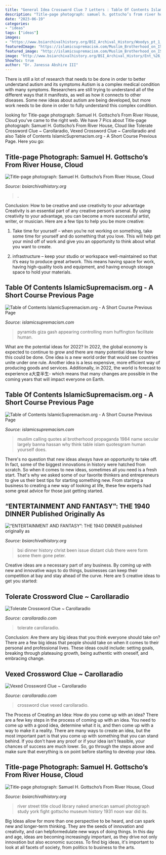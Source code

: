 ```yaml
---
title: "General Idea Crossword Clue 7 Letters : Table Of Contents Islamicsupremacism.org"
description: "Title-page photograph: samuel h. gottscho’s from river house, cloud"
date: "2023-06-19"
categories:
- "ideas"
tags: ["ideas"]
images:
- "https://www.bsiarchivalhistory.org/BSI_Archival_History/Woodys_pt_1_files/droppedImage_10.jpg"
featuredImage: "https://islamicsupremacism.com/Muslim_Brotherhood_on_IS%26J_files/205.jpg"
featured_image: "http://islamicsupremacism.com/Muslim_Brotherhood_on_IS%26J_files/pastedGraphic.png"
image: "http://www.bsiarchivalhistory.org/BSI_Archival_History/Ent_%26_Fan_files/droppedImage_8.jpg"
ShowToc: true
author: "Dr. Janessa Abshire III"
---
```



There is still a lot of research that needs to be done in order to better understand autism and its symptoms
Autism is a complex medical condition with many symptoms. Researchers are still trying to understand all of the different ways that it manifests, as well as how it connects to other diseases. Some new ideas about autism are being developed, but more work needs to be done in order to fully understand this complex condition.

	

		
looking for Title-page photograph: Samuel H. Gottscho’s From River House, Cloud you've came to the right web. We have 7 Pics about Title-page photograph: Samuel H. Gottscho’s From River House, Cloud like Tolerate Crossword Clue ~ Carollaradio, Vexed Crossword Clue ~ Carollaradio and also Table of Contents IslamicSupremacism.org - A Short Course Previous Page. Here you go:
		
    
## Title-page Photograph: Samuel H. Gottscho’s From River House, Cloud

<img loading=lazy src="https://www.bsiarchivalhistory.org/BSI_Archival_History/Woodys_pt_1_files/droppedImage_10.jpg" onerror="this.onerror=null;this.src='https://tse4.mm.bing.net/th?id=OIP.WduZ2pS72jIVhhugMSt8OwHaE5&amp;pid=15.1';" alt="Title-page photograph: Samuel H. Gottscho’s From River House, Cloud">

_Source: bsiarchivalhistory.org_

>. 

	

Conclusion: How to be creative and use creativity to your advantage
Creativity is an essential part of any creative person’s arsenal. By using creativity to your advantage, you can become a more successful artist, writer, or musician. Here are a few tips to help you be more creative:
1. Take time for yourself – when you’re not working on something, take some time for yourself and do something that you love. This will help get your mind off of work and give you an opportunity to think about what you want to create.

2. infrastructure – keep your studio or workspace well-maintained so that it’s easy to produce great artwork. This means having space for work, having high-quality tools and equipment, and having enough storage space to hold your materials.


    
## Table Of Contents IslamicSupremacism.org - A Short Course Previous Page

<img loading=lazy src="https://islamicsupremacism.com/Muslim_Brotherhood_on_IS%26J_files/205.jpg" onerror="this.onerror=null;this.src='https://tse2.mm.bing.net/th?id=OIP.yFhV3scUYfTRktP-UJunGQHaEb&amp;pid=15.1';" alt="Table of Contents IslamicSupremacism.org - A Short Course Previous Page">

_Source: islamicsupremacism.com_

>pyramids giza gash appearing controlling msm huffington facilitate human. 

	

What are the potential ideas for 2022?
In 2022, the global economy is expected to continue to grow and there are many potential ideas for how this could be done. One idea is a new world order that would see countries unite under one rule. Another idea is a less expensive, more efficient way of producing goods and services. Additionally, in 2022, the world is forecast to experience a大变半生- which means that many changes are possible in the coming years that will impact everyone on Earth.

    
## Table Of Contents IslamicSupremacism.org - A Short Course Previous Page

<img loading=lazy src="http://islamicsupremacism.com/Muslim_Brotherhood_on_IS%26J_files/pastedGraphic.png" onerror="this.onerror=null;this.src='https://tse3.mm.bing.net/th?id=OIP.KRpF6EvORgJ-Hemyl41tmQAAAA&amp;pid=15.1';" alt="Table of Contents IslamicSupremacism.org - A Short Course Previous Page">

_Source: islamicsupremacism.com_

>muslim calling quotes al brotherhood propaganda 1984 name secular largely banna hassan why think table islam quotesgram human yourself does. 

	

There's no question that new ideas always have an opportunity to take off. In fact, some of the biggest innovations in history were hatched from scratch. So when it comes to new ideas, sometimes all you need is a fresh start. That's why we asked some of our favorite thinkers and entrepreneurs to give us their best tips for starting something new. From starting a business to creating a new way of looking at life, these few experts had some great advice for those just getting started.

    
## “ENTERTAINMENT AND FANTASY”: THE 1940 DINNER Published Originally As

<img loading=lazy src="http://www.bsiarchivalhistory.org/BSI_Archival_History/Ent_%26_Fan_files/droppedImage_8.jpg" onerror="this.onerror=null;this.src='https://tse3.mm.bing.net/th?id=OIP.xUdn5Q4aAzeB8Y4s-O6TxAHaEI&amp;pid=15.1';" alt="“ENTERTAINMENT AND FANTASY”: THE 1940 DINNER published originally as">

_Source: bsiarchivalhistory.org_

>bsi dinner history christ been issue distant club there were form scene them gone peter. 

	

Creative ideas are a necessary part of any business. By coming up with new and innovative ways to do things, businesses can keep their competition at bay and stay ahead of the curve. Here are 5 creative ideas to get you started:

    
## Tolerate Crossword Clue ~ Carollaradio

<img loading=lazy src="https://carollaradio.com/g/004-remarkable-tolerate-crossword-clue-example-1920_1534.jpg" onerror="this.onerror=null;this.src='https://tse4.mm.bing.net/th?id=OIP.zRj4N7s9OEcHbmfw7xxKoAHaF6&amp;pid=15.1';" alt="Tolerate Crossword Clue ~ Carollaradio">

_Source: carollaradio.com_

>tolerate carollaradio. 

	

Conclusion: Are there any big ideas that you think everyone should take on?
There are a few big ideas that people should take on when it comes to their personal and professional lives. These ideas could include: setting goals, breaking through plateauing growth, being authentic with oneself, and embracing change.

    
## Vexed Crossword Clue ~ Carollaradio

<img loading=lazy src="https://carollaradio.com/g/001-frightening-vexed-crossword-clue-photo-1024_791.jpg" onerror="this.onerror=null;this.src='https://tse3.mm.bing.net/th?id=OIP.nV3HDfiy6cmQDqbKQhc0HwHaFt&amp;pid=15.1';" alt="Vexed Crossword Clue ~ Carollaradio">

_Source: carollaradio.com_

>crossword clue vexed carollaradio. 

	

The Process of Creating an Idea: How do you come up with an idea?
There are a few key steps in the process of coming up with an idea. You need to come up with a good idea, determine what it is, and then come up with a way to make it a reality. There are many ways to create an idea, but the most important part is that you come up with something that you can stand behind. If you don't have any proof or if your idea isn't feasible, your chances of success are much lower. So, go through the steps above and make sure that everything is on point before starting to develop your idea.

    
## Title-page Photograph: Samuel H. Gottscho’s From River House, Cloud

<img loading=lazy src="http://www.bsiarchivalhistory.org/BSI_Archival_History/Woodys_pt_1_files/droppedImage.png" onerror="this.onerror=null;this.src='https://tse2.mm.bing.net/th?id=OIP.UPWdv9sar2hUuhno3VnPYwHaFC&amp;pid=15.1';" alt="Title-page photograph: Samuel H. Gottscho’s From River House, Cloud">

_Source: bsiarchivalhistory.org_

>river street title cloud library naked american samuel photograph study york fight gottscho museum history 1931 noon war did its. 

	

Big Ideas allow for more than one perspective to be heard, and can spark new and longer-term thinking. They are the seeds of innovation and creativity, and can helpformedulate new ways of doing things. In this day and age, ideas are becoming increasingly important, as they drive not only innovation but also economic success. To find big ideas, it's important to look at all facets of society, from politics to business to the arts.

